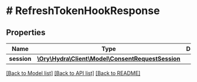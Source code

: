 # # RefreshTokenHookResponse

## Properties

Name | Type | Description | Notes
------------ | ------------- | ------------- | -------------
**session** | [**\Ory\Hydra\Client\Model\ConsentRequestSession**](ConsentRequestSession.md) |  | [optional]

[[Back to Model list]](../../README.md#models) [[Back to API list]](../../README.md#endpoints) [[Back to README]](../../README.md)
